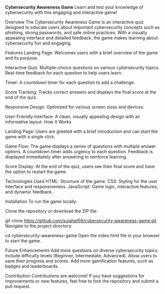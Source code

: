 **Cybersecurity Awareness Game**
Learn and test your knowledge of cybersecurity with this engaging and interactive game!

Overview
The Cybersecurity Awareness Game is an interactive quiz designed to educate users about important cybersecurity concepts such as phishing, strong passwords, and safe online practices. With a visually appealing interface and detailed feedback, the game makes learning about cybersecurity fun and engaging.

Features
Landing Page: Welcomes users with a brief overview of the game and its purpose.

Interactive Quiz:
Multiple-choice questions on various cybersecurity topics.
Real-time feedback for each question to help users learn.

Timer: A countdown timer for each question to add a challenge.

Score Tracking: Tracks correct answers and displays the final score at the end of the quiz.

Responsive Design: Optimized for various screen sizes and devices.

User-Friendly Interface: A clean, visually appealing design with an informative layout.
How It Works

Landing Page:
Users are greeted with a brief introduction and can start the game with a single click.

Game Flow:
The game displays a series of questions with multiple answer options.
A countdown timer adds urgency to each question.
Feedback is displayed immediately after answering to reinforce learning.

Score Display:
At the end of the quiz, users see their final score and have the option to restart the game.

Technologies Used
HTML: Structure of the game.
CSS: Styling for the user interface and responsiveness.
JavaScript: Game logic, interactive features, and dynamic feedback.

Installation
To run the game locally:

Clone the repository or download the ZIP file:

git clone https://github.com/sujahat59/cybersecurity-awareness-game.git
Navigate to the project directory:

cd cybersecurity-awareness-game
Open the index.html file in your browser to start the game.

Future Enhancements
Add more questions on diverse cybersecurity topics.
Include difficulty levels (Beginner, Intermediate, Advanced).
Allow users to save their progress and scores.
Add more gamification features, such as badges and leaderboards.

Contribution
Contributions are welcome! If you have suggestions for improvements or new features, feel free to fork the repository and submit a pull request.


